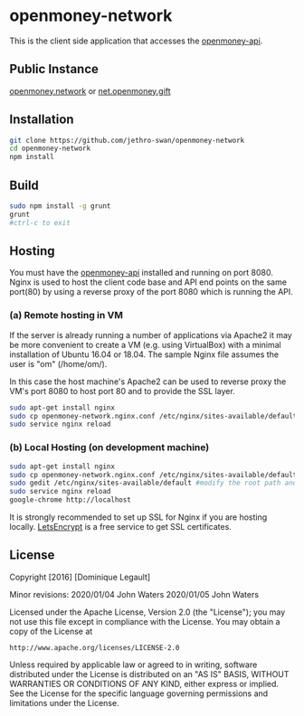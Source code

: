 # openmoney-network

This is the client side application that accesses the [openmoney-api](https://github.com/jethro-swan/openmoney-api).

## Public Instance

[openmoney.network](https://openmoney.network) or [net.openmoney.gift](https://net.openmoney.gift)

## Installation

```sh
git clone https://github.com/jethro-swan/openmoney-network
cd openmoney-network
npm install
```

## Build

```sh
sudo npm install -g grunt
grunt
#ctrl-c to exit
```

## Hosting

You must have the [openmoney-api](https://github.com/jethro-swan/openmoney-api) installed and running on port 8080. Nginx is used to host the client code base and API end points on the same port(80) by using a reverse proxy of the port 8080 which is running the API.

### (a) Remote hosting in VM

If the server is already running a number of applications via Apache2 it may be more convenient to create a VM (e.g. using VirtualBox) with a minimal installation of Ubuntu 16.04 or 18.04.  The sample Nginx file assumes the user is "om" (/home/om/).

In this case the host machine's Apache2 can be used to reverse proxy the VM's port 8080 to host port 80 and to provide the SSL layer.

```sh
sudo apt-get install nginx
sudo cp openmoney-network.nginx.conf /etc/nginx/sites-available/default
sudo service nginx reload
```
### (b) Local Hosting (on development machine)

```sh
sudo apt-get install nginx
sudo cp openmoney-network.nginx.conf /etc/nginx/sites-available/default
sudo gedit /etc/nginx/sites-available/default #modify the root path and the location / alias path to this repo path
sudo service nginx reload
google-chrome http://localhost
```

It is strongly recommended to set up SSL for Nginx if you are hosting locally. [LetsEncrypt](https://letsencrypt.org/) is a free service to get SSL certificates.

## License

Copyright [2016] [Dominique Legault]

Minor revisions:
  2020/01/04 John Waters
  2020/01/05 John Waters

Licensed under the Apache License, Version 2.0 (the "License");
you may not use this file except in compliance with the License.
You may obtain a copy of the License at

    http://www.apache.org/licenses/LICENSE-2.0

Unless required by applicable law or agreed to in writing, software
distributed under the License is distributed on an "AS IS" BASIS,
WITHOUT WARRANTIES OR CONDITIONS OF ANY KIND, either express or implied.
See the License for the specific language governing permissions and
limitations under the License.
